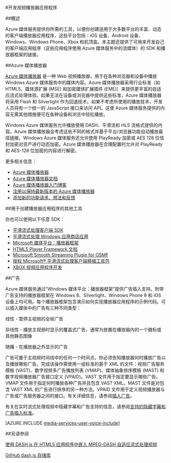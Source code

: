 <properties 
	pageTitle="开发视频播放器应用程序" 
	description="本主题提供了可用来开发自己的客户端应用程序（这些应用程序使用媒体服务中的流媒体）的播放器框架和插件的链接。" 
	authors="Juliako" 
	manager="dwrede" 
	editor="" 
	services="media-services" 
	documentationCenter=""/>

<tags
	ms.service="media-services"
	ms.date="11/02/2015"
	wacn.date=""/>


#开发视频播放器应用程序

##概述

Azure 媒体服务提供你所需的工具，以便你创建适用于大多数平台的丰富、动态的客户端播放器应用程序，这些平台包括：iOS 设备、Android 设备、Windows、Windows Phone、Xbox 和机顶盒。本主题还提供了可用来开发自己的客户端应用程序（这些应用程序使用 Azure 媒体服务中的流媒体）的 SDK 和播放器框架的链接。


##Azure 媒体播放器

[Azure 媒体播放器](/documentation/services/media-services/) 是一种 Web 视频播放器，用于在各种浏览器和设备中播放 Windows Azure 媒体服务中的媒体内容。Azure 媒体播放器采用行业标准（如 HTML5、媒体源扩展 (MSE) 和加密媒体扩展插件 (EME)）来提供更丰富的自适应流式处理体验。如果无法在设备或浏览器中提供这些标准，Azure 媒体播放器将采用 Flash 和 Silverlight 作为回退技术。如果不考虑所使用的播放技术，开发人员将有一个统一的 JavaScript 接口来访问 API。这使 Azure 媒体服务提供的内容无需其他措施便可在各种设备和浏览中轻松播放。

Windows Azure 媒体服务允许播放使用 DASH、平滑流和 HLS 流格式提供的内容。Azure 媒体播放器会考虑这些不同的格式并基于平台/浏览器功能自动播放最佳链接。Windows Azure 媒体服务还允许使用 PlayReady 加密或 AES 128 位信封加密对资产进行动态加密。Azure 媒体播放器在合理配置时允许对 PlayReady 和 AES-128 位加密的内容进行解密。

更多相关信息：

- [Azure 媒体播放器](/documentation/services/media-services/)
- [Azure 媒体播放器文档](http://amp.azure.net/libs/amp/latest/docs/) 
- [Azure 媒体播放器入门博客](http://azure.microsoft.com/blog/2015/04/15/announcing-azure-media-player)
- [注册以保持最新版本的 Azure 媒体播放器](http://amp.azure.net/signup/)
- [添加新的功能请求、想法和反馈](/product-feedback/) 


##用于创建播放器应用程序的其他工具
<a name="other-tools-for-creating-player-applications"></a>

你也可以使用以下任意 SDK：

- [平滑流式处理客户端 SDK](http://www.iis.net/downloads/microsoft/smooth-streaming) 
- [平滑流式处理 Windows 应用商店应用](/documentation/articles/media-services-build-smooth-streaming-apps)
- [Microsoft 媒体平台：播放器框架](http://playerframework.codeplex.com/) 
- [HTML5 Player Framework 文档](http://playerframework.codeplex.com/wikipage?title=HTML5%20Player&referringTitle=Documentation) 
- [Microsoft Smooth Streaming Plugin for OSMF](https://www.microsoft.com/download/details.aspx?id=36057) 
- [授权 Microsoft® 平滑流式处理客户端移植工具包](http://aka.ms/sspk) 
- [XBOX 视频应用程序开发](http://xbox.create.msdn.com/) 
 

##广告

Azure 媒体服务通过“Windows 媒体平台：播放器框架”提供广告插入支持。附带广告支持的播放器框架在 Windows 8、Silverlight、Windows Phone 8 和 iOS 设备上均可用。每个播放器框架包含演示如何实现播放器应用程序的示例代码。可以插入媒体中的广告有三种不同类型：

线性 - 暂停主视频的全帧广告

非线性 - 播放主视频时显示的覆盖式广告，通常为放置在播放器内的一个徽标或其他静态图像

随播 - 在播放器之外显示的广告

广告可置于主视频时间线中的任何一个时间点。你必须告知播放器何时播放广告以及播放哪些广告。完成该操作需使用一组标准的基于 XML 的文件：视频广告服务模板 (VAST)、数字视频多广告播放列表 (VMAP)、媒体抽象排序模板 (MAST) 和数字视频播放器广告接口定义 (VPAID)。VAST 文件用于指定要显示哪些广告。VMAP 文件用于指定何时播放各种广告并且包含 VAST XML。MAST 文件是对包含 VAST XML 的广告进行排序的另一种方法。VPAID 文件用于定义视频播放器与广告或广告服务器之间的接口。有关详细信息，请参阅[插入广告](/documentation/articles/media-services-inserting-ads-on-client-side)。

有关在实时流式处理视频中隐藏字幕和广告支持的信息，请参阅[支持的隐藏字幕和广告插入标准](/documentation/articles/media-services-manage-channels-overview#closed-captioning-and-ad-insertion)。


[AZURE.INCLUDE [media-services-user-voice-include](../includes/media-services-user-voice-include.md)]

##另请参阅

[使用 DASH.js 在 HTML5 应用程序中嵌入 MPEG-DASH 自适应流式处理视频](/documentation/articles/media-services-embed-mpeg-dash-in-html5)

[GitHub dash.js 存储库](https://github.com/Dash-Industry-Forum/dash.js)
 

<!---HONumber=Mooncake_1221_2015-->